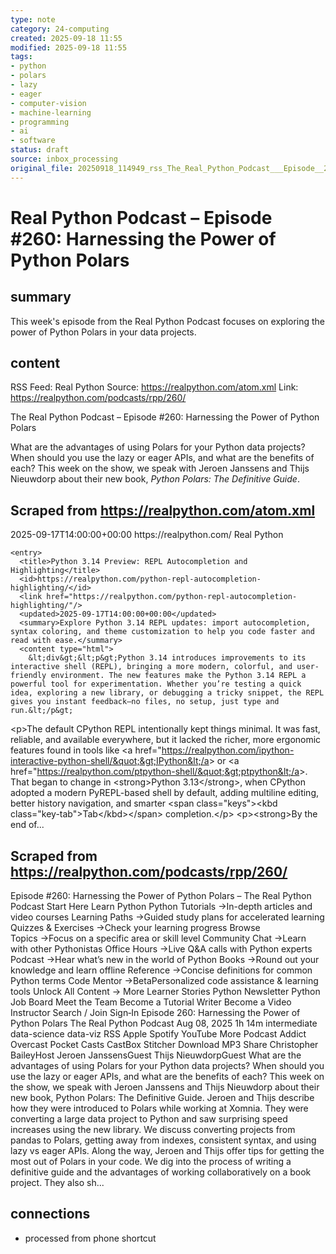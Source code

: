 ```yaml
---
type: note
category: 24-computing
created: 2025-09-18 11:55
modified: 2025-09-18 11:55
tags:
- python
- polars
- lazy
- eager
- computer-vision
- machine-learning
- programming
- ai
- software
status: draft
source: inbox_processing
original_file: 20250918_114949_rss_The_Real_Python_Podcast___Episode__260__Harnessing.txt
---
```



# Real Python Podcast – Episode #260: Harnessing the Power of Python Polars

## summary
This week's episode from the Real Python Podcast focuses on exploring the power of Python Polars in your data projects.

## content
RSS Feed: Real Python
Source: https://realpython.com/atom.xml
Link: https://realpython.com/podcasts/rpp/260/

The Real Python Podcast – Episode #260: Harnessing the Power of Python Polars

What are the advantages of using Polars for your Python data projects? When should you use the lazy or eager APIs, and what are the benefits of each? This week on the show, we speak with Jeroen Janssens and Thijs Nieuwdorp about their new book, _Python Polars: The Definitive Guide_.

## Scraped from https://realpython.com/atom.xml
<?xml version="1.0" encoding="utf-8"?>
<feed xmlns="http://www.w3.org/2005/Atom">

  <title>Real Python</title>
  <link href="https://realpython.com/atom.xml" rel="self"/>
  <link href="https://realpython.com/"/>
  <updated>2025-09-17T14:00:00+00:00</updated>
  <id>https://realpython.com/</id>
  <author>
    <name>Real Python</name>
  </author>

  
    <entry>
      <title>Python 3.14 Preview: REPL Autocompletion and Highlighting</title>
      <id>https://realpython.com/python-repl-autocompletion-highlighting/</id>
      <link href="https://realpython.com/python-repl-autocompletion-highlighting/"/>
      <updated>2025-09-17T14:00:00+00:00</updated>
      <summary>Explore Python 3.14 REPL updates: import autocompletion, syntax coloring, and theme customization to help you code faster and read with ease.</summary>
      <content type="html">
        &lt;div&gt;&lt;p&gt;Python 3.14 introduces improvements to its interactive shell (REPL), bringing a more modern, colorful, and user-friendly environment. The new features make the Python 3.14 REPL a powerful tool for experimentation. Whether you’re testing a quick idea, exploring a new library, or debugging a tricky snippet, the REPL gives you instant feedback—no files, no setup, just type and run.&lt;/p&gt;
&lt;p&gt;The default CPython REPL intentionally kept things minimal. It was fast, reliable, and available everywhere, but it lacked the richer, more ergonomic features found in tools like &lt;a href=&quot;https://realpython.com/ipython-interactive-python-shell/&quot;&gt;IPython&lt;/a&gt; or &lt;a href=&quot;https://realpython.com/ptpython-shell/&quot;&gt;ptpython&lt;/a&gt;. That began to change in &lt;strong&gt;Python 3.13&lt;/strong&gt;, when CPython adopted a modern PyREPL-based shell by default, adding multiline editing, better history navigation, and smarter &lt;span class=&quot;keys&quot;&gt;&lt;kbd class=&quot;key-tab&quot;&gt;Tab&lt;/kbd&gt;&lt;/span&gt; completion.&lt;/p&gt;
&lt;p&gt;&lt;strong&gt;By the end of...


## Scraped from https://realpython.com/podcasts/rpp/260/
Episode #260: Harnessing the Power of Python Polars – The Real Python Podcast Start&nbsp;Here Learn Python Python Tutorials&nbsp;→In-depth articles and video courses Learning Paths&nbsp;→Guided study plans for accelerated learning Quizzes & Exercises&nbsp;→Check your learning progress Browse Topics&nbsp;→Focus on a specific area or skill level Community Chat&nbsp;→Learn with other Pythonistas Office Hours&nbsp;→Live Q&A calls with Python experts Podcast&nbsp;→Hear what’s new in the world of Python Books&nbsp;→Round out your knowledge and learn offline Reference&nbsp;→Concise definitions for common Python terms Code Mentor&nbsp;→BetaPersonalized code assistance &amp; learning tools Unlock All Content&nbsp;→ More Learner Stories Python Newsletter Python Job Board Meet the Team Become a Tutorial Writer Become a Video Instructor Search / Join Sign&#8209;In Episode 260: Harnessing the Power of Python Polars The Real Python Podcast Aug 08, 2025 1h&nbsp;14m intermediate data-science data-viz RSS Apple Spotify YouTube More Podcast Addict Overcast Pocket Casts CastBox Stitcher Download MP3 Share Christopher BaileyHost Jeroen JanssensGuest Thijs NieuwdorpGuest What are the advantages of using Polars for your Python data projects? When should you use the lazy or eager APIs, and what are the benefits of each? This week on the show, we speak with Jeroen Janssens and Thijs Nieuwdorp about their new book, Python Polars: The Definitive Guide. Jeroen and Thijs describe how they were introduced to Polars while working at Xomnia. They were converting a large data project to Python and saw surprising speed increases using the new library. We discuss converting projects from pandas to Polars, getting away from indexes, consistent syntax, and using lazy vs eager APIs. Along the way, Jeroen and Thijs offer tips for getting the most out of Polars in your code. We dig into the process of writing a definitive guide and the advantages of working collaboratively on a book project. They also sh...


## connections
- processed from phone shortcut
